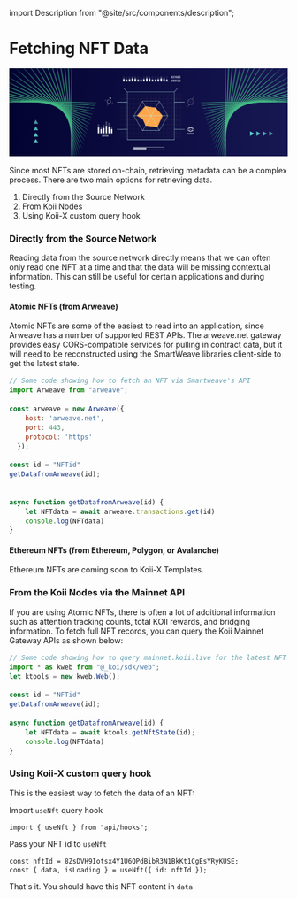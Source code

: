 import Description from "@site/src/components/description";


# Fetching NFT Data

![Banner](../img/Fetching%20NFT%20Data.png)

<Description
  text="Learn how to fetch your NFT data"
/>

Since most NFTs are stored on-chain, retrieving metadata can be a complex process. There are two main options for retrieving data.

1. Directly from the Source Network
2. From Koii Nodes
3. Using Koii-X custom query hook

### Directly from the Source Network

Reading data from the source network directly means that we can often only read one NFT at a time and that the data will be missing contextual information. This can still be useful for certain applications and during testing.&#x20;

#### Atomic NFTs (from Arweave)

Atomic NFTs are some of the easiest to read into an application, since Arweave has a number of supported REST APIs. The arweave.net gateway provides easy CORS-compatible services for pulling in contract data, but it will need to be reconstructed using the SmartWeave libraries client-side to get the latest state.

```javascript
// Some code showing how to fetch an NFT via Smartweave's API 
import Arweave from "arweave";

const arweave = new Arweave({
    host: 'arweave.net',
    port: 443,
    protocol: 'https'
  });
  
const id = "NFTid"
getDatafromArweave(id);


async function getDatafromArweave(id) {
    let NFTdata = await arweave.transactions.get(id)
    console.log(NFTdata)
}
```

#### Ethereum NFTs (from Ethereum, Polygon, or Avalanche)

Ethereum NFTs are coming soon to Koii-X Templates.&#x20;

### From the Koii Nodes via the Mainnet API

If you are using Atomic NFTs, there is often a lot of additional information such as attention tracking counts, total KOII rewards, and bridging information. To fetch full NFT records, you can query the Koii Mainnet Gateway APIs as shown below:

```javascript
// Some code showing how to query mainnet.koii.live for the latest NFT states
import * as kweb from "@_koi/sdk/web";
let ktools = new kweb.Web();

const id = "NFTid"
getDatafromArweave(id);

async function getDatafromArweave(id) {
    let NFTdata = await ktools.getNftState(id);
    console.log(NFTdata)
}
```

### Using Koii-X custom query hook

This is the easiest way to fetch the data of an NFT:

Import `useNft` query hook

```
import { useNft } from "api/hooks";
```

Pass your NFT id to `useNft`

```
const nftId = 8ZsDVH9Iotsx4Y1U6QPdBibR3N1BkKt1CgEsYRyKUSE;
const { data, isLoading } = useNft({ id: nftId });
```

That's it. You should have this NFT content in `data`
